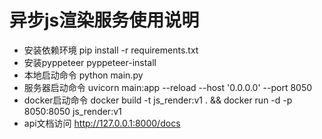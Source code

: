 # 异步js渲染服务使用说明
- 安装依赖环境 pip install -r requirements.txt
- 安装pyppeteer pyppeteer-install
- 本地启动命令 python main.py
- 服务器启动命令 uvicorn main:app --reload --host '0.0.0.0' --port 8050
- docker启动命令 docker build -t js_render:v1 . && docker run -d -p 8050:8050 js_render:v1
- api文档访问 http://127.0.0.1:8000/docs

